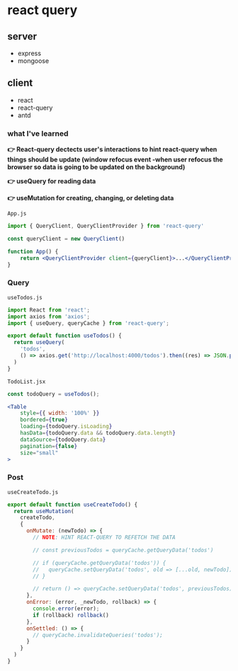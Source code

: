 # react query

## server

+ express
+ mongoose

## client

+ react
+ react-query
+ antd

### what I've learned

**👉 React-query dectects user's interactions to hint react-query when things should be update (window refocus event -when user refocus the browser so data is going to be updated on the background)**

**👉 useQuery for reading data**

**👉 useMutation for creating, changing, or  deleting data**

`App.js`

```jsx
import { QueryClient, QueryClientProvider } from 'react-query'

const queryClient = new QueryClient()

function App() {
    return <QueryClientProvider client={queryClient}>...</QueryClientProvider>
}
```

### Query

`useTodos.js`

```js
import React from 'react';
import axios from 'axios';
import { useQuery, queryCache } from 'react-query';

export default function useTodos() {
  return useQuery(
    'todos',
    () => axios.get('http://localhost:4000/todos').then((res) => JSON.parse(res.data)),
  )
}
```

`TodoList.jsx`

```jsx
const todoQuery = useTodos();

<Table
    style={{ width: '100%' }}
    bordered={true}
    loading={todoQuery.isLoading}
    hasData={todoQuery.data && todoQuery.data.length}
    dataSource={todoQuery.data}
    pagination={false}
    size="small"
>
```

### Post

`useCreateTodo.js`

```js
export default function useCreateTodo() {
  return useMutation(
    createTodo,
    {
      onMutate: (newTodo) => {
        // NOTE: HINT REACT-QUERY TO REFETCH THE DATA

        // const previousTodos = queryCache.getQueryData('todos')

        // if (queryCache.getQueryData('todos')) {
        //   queryCache.setQueryData('todos', old => [...old, newTodo])
        // }

        // return () => queryCache.setQueryData('todos', previousTodos)
      },
      onError: (error, _newTodo, rollback) => {
        console.error(error);
        if (rollback) rollback()
      },
      onSettled: () => {
        // queryCache.invalidateQueries('todos');
      }
    }
  )
}
```
